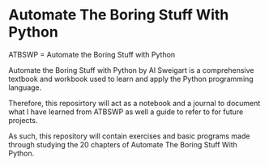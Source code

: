 # Automate The Boring Stuff With Python

ATBSWP = Automate the Boring Stuff with Python

Automate the Boring Stuff with Python by Al Sweigart is a comprehensive textbook and workbook used to learn and apply the Python programming language. 

Therefore, this reposirtory will act as a notebook and a journal to document what I have learned from ATBSWP as well a guide to refer to for future projects.

As such, this repository will contain exercises and basic programs made through studying the 20 chapters of Automate The Boring Stuff With Python. 
